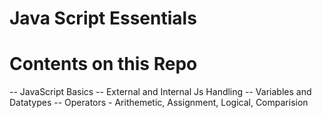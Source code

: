# Java Script Essentials

# Contents on this Repo

-- JavaScript Basics
-- External and Internal Js Handling
-- Variables and Datatypes
-- Operators - Arithemetic, Assignment, Logical, Comparision

